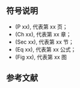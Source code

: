 
## 符号说明

-   (P xx), 代表第 xx 页；
-   (Ch xx), 代表第 xx 章；
-   (Sec xx), 代表第 xx 节；
-   (Eq xx), 代表第 xx 公式；
-   (Fig xx), 代表第 xx 图

## 参考文献

[^李航,2012]: 李航著. 统计学习方法. 清华大学出版社. 2012.
[^盛骤,2015]: 盛骤等编. 概率论与数理统计 ( 第四版 ) . 高等教育出版社. 2015.
[^苏剑林,2017]: 苏剑林. <https://spaces.ac.cn/archives/4277>. 2017.
[^袁亚湘,1997]: 袁亚湘. 孙文瑜. 最优化理论与方法 科学出版社,1997.
[^张连文,2006]: 张连文 and 郭海鹏. 贝叶斯网引论. Vol. 11. 科学出版社,2006.
[^周志华,2018]: 周志华著. 机器学习 清华大学出版社. 2018.
[^宗成庆,2018]: 宗成庆著. 统计自然语言处理 ( 第二版 ) . 清华大学出版社. 2018.
[^Aapo,2004]: Aapo Hyvarinen. 独立成分分析. 电子工业出版社. 2007.
[^Andrew,2004]: Andrew R. Webb. 统计模式识别. 电子工业出版社. 2004.
[^Bishop,1995]: Bishop,Christopher M. Neural networks for pattern recognition. Oxford university press,1995.
[^Borman,2004]: Borman S. The expectation maximization algorithm-a short tutorial. Submitted for publication,2004,41.
[^Charles,2011]: Charles Sutton and Andrew McCallum,An Introduction to Conditional Random Fields. Machine Learning 4.4 (2011): 267-373.
[^Determined22,2017]: Determined22,<http://www.cnblogs.com/Determined22/p/5776791.html> ,2017.
[^Duda,2003]: Duda R O,Peter E Hart,etc. 李宏东等译. 模式分类. 机械工业出版社. 2003.
[^Friedman,Hastie,2001]: Friedman J,Hastie T,Tibshirani R. The elements of statistical learning New York: Springer series in statistics,2001.
[^Friedman,Jerome,2001]: Friedman,Jerome H. “Greedy Function Approximation: A Gradient Boosting Machine.” Annals of Statistics,vol. 29,no. 5,2001,pp. 1189–1232.
[^Geof,2009]: Geof H. Givens, Jennifer A. Hoeting. 计算统计 人民邮件出版社. 2009.
[^Goodfellow,2017]: Goodfellow I,Bengio Y,Courville A. 深度学习 人民邮电出版社. 2017.
[^Hagan,2006]: Martin T. Hagan. 戴葵等译. 神经网络设计 2002.
[^Haykin,2011]: Haykin S . 神经网络与机器学习 机械工业出版社. 2011.
[^Hyvarinen,2007]: Aapo Hyvarinen,Juha Karhunen. 周宗潭译 独立成分分析 电子工业出版社. 2007.
[^Kindermann,1980]: Kindermann,R.,& Snell,J. L. (1980). Markov random fields and their applications (Vol. 1).
[^Mitchell,2003]: Tom M. Mitchell. 肖华军等译. 机器学习 机械工业出版社. 2003
[^Rabiner,1989]: Rabiner L R. A tutorial on hidden Markov models and selected applications in speech recognition. Proceedings of the IEEE,1989,77(2): 257-286.
[^Samuel,2007]: Samuel Karlin M. Taylor 著, 庄兴无等译. 随机过程初级教程. 人民邮电出版社,2007.
[^Sutton,2012]: Sutton,Charles,and Andrew McCallum. "An introduction to conditional random fields." Foundations and Trends® in Machine Learning 4.4 (2012): 267-373.
